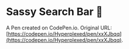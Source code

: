 # Sassy Search Bar 💁

A Pen created on CodePen.io. Original URL: [https://codepen.io/Hyperplexed/pen/xxXJbqq](https://codepen.io/Hyperplexed/pen/xxXJbqq).

